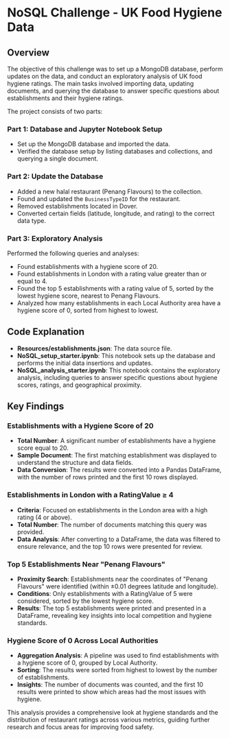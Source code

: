 # NoSQL Challenge - UK Food Hygiene Data

## Overview

The objective of this challenge was to set up a MongoDB database, perform updates on the data, and conduct an exploratory analysis of UK food hygiene ratings. The main tasks involved importing data, updating documents, and querying the database to answer specific questions about establishments and their hygiene ratings.

The project consists of two parts:

### Part 1: Database and Jupyter Notebook Setup
- Set up the MongoDB database and imported the data.
- Verified the database setup by listing databases and collections, and querying a single document.

### Part 2: Update the Database
- Added a new halal restaurant (Penang Flavours) to the collection.
- Found and updated the `BusinessTypeID` for the restaurant.
- Removed establishments located in Dover.
- Converted certain fields (latitude, longitude, and rating) to the correct data type.

### Part 3: Exploratory Analysis
Performed the following queries and analyses:
- Found establishments with a hygiene score of 20.
- Found establishments in London with a rating value greater than or equal to 4.
- Found the top 5 establishments with a rating value of 5, sorted by the lowest hygiene score, nearest to Penang Flavours.
- Analyzed how many establishments in each Local Authority area have a hygiene score of 0, sorted from highest to lowest.

## Code Explanation

- **Resources/establishments.json**: The data source file.
- **NoSQL_setup_starter.ipynb**: This notebook sets up the database and performs the initial data insertions and updates.
- **NoSQL_analysis_starter.ipynb**: This notebook contains the exploratory analysis, including queries to answer specific questions about hygiene scores, ratings, and geographical proximity.


## Key Findings

### Establishments with a Hygiene Score of 20
- **Total Number**: A significant number of establishments have a hygiene score equal to 20.
- **Sample Document**: The first matching establishment was displayed to understand the structure and data fields.
- **Data Conversion**: The results were converted into a Pandas DataFrame, with the number of rows printed and the first 10 rows displayed.

### Establishments in London with a RatingValue ≥ 4
- **Criteria**: Focused on establishments in the London area with a high rating (4 or above).
- **Total Number**: The number of documents matching this query was provided.
- **Data Analysis**: After converting to a DataFrame, the data was filtered to ensure relevance, and the top 10 rows were presented for review.

### Top 5 Establishments Near "Penang Flavours"
- **Proximity Search**: Establishments near the coordinates of "Penang Flavours" were identified (within ±0.01 degrees latitude and longitude).
- **Conditions**: Only establishments with a RatingValue of 5 were considered, sorted by the lowest hygiene score.
- **Results**: The top 5 establishments were printed and presented in a DataFrame, revealing key insights into local competition and hygiene standards.

### Hygiene Score of 0 Across Local Authorities
- **Aggregation Analysis**: A pipeline was used to find establishments with a hygiene score of 0, grouped by Local Authority.
- **Sorting**: The results were sorted from highest to lowest by the number of establishments.
- **Insights**: The number of documents was counted, and the first 10 results were printed to show which areas had the most issues with hygiene.

This analysis provides a comprehensive look at hygiene standards and the distribution of restaurant ratings across various metrics, guiding further research and focus areas for improving food safety.
